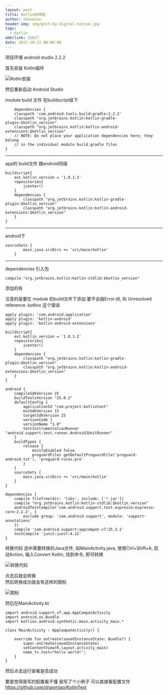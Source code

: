 ```yaml
---
layout: post
title: Kotlin初体验
author: shaomiao
header-img: img/post-bg-digital-native.jpg
tags:
  - Kotlin
abbrlink: 31677
date: 2017-10-21 00:00:00
---
```

项目环境 android studio 2.2.2

首先安装 Kotlin插件


![Kotlin安装](http://upload-images.jianshu.io/upload_images/2590671-07badd1eddbefb51.png?imageMogr2/auto-orient/strip%7CimageView2/2/w/1240)


然后重新启动 Android Studio

module build 文件  在buildscript级下

		dependencies {
		classpath 'com.android.tools.build:gradle:2.2.2'
		classpath "org.jetbrains.kotlin:kotlin-gradle-plugin:$kotlin_version"
		classpath "org.jetbrains.kotlin:kotlin-android-extensions:$kotlin_version"
		// NOTE: Do not place your application dependencies here; they belong
		// in the individual module build.gradle files
	}

---
app的 build文件 跟android同级

	buildscript{
		ext.kotlin_version = '1.0.1-2'
		repositories{
			jcenter()
		}
		dependencies {
			classpath "org.jetbrains.kotlin:kotlin-gradle-plugin:$kotlin_version"
			classpath "org.jetbrains.kotlin:kotlin-android-extensions:$kotlin_version"
		}
	}

-----
android下

	sourceSets {
			main.java.srcDirs += 'src/main/kotlin'
		}

---
dependencies 引入包

	compile "org.jetbrains.kotlin:kotlin-stdlib:$kotlin_version"



添加的有

注意的是要在 module 的build文件下添加  要不会报Error:(6, 8) Unresolved reference: kotlinx 这个错误

	apply plugin: 'com.android.application'
	apply plugin: 'kotlin-android'
	apply plugin: 'kotlin-android-extensions'

	buildscript{
		ext.kotlin_version = '1.0.1-2'
		repositories{
			jcenter()
		}
		dependencies {
			classpath "org.jetbrains.kotlin:kotlin-gradle-plugin:$kotlin_version"
			classpath "org.jetbrains.kotlin:kotlin-android-extensions:$kotlin_version"
		}
	}

	android {
		compileSdkVersion 25
		buildToolsVersion "25.0.2"
		defaultConfig {
			applicationId "com.project.kotlintext"
			minSdkVersion 15
			targetSdkVersion 25
			versionCode 1
			versionName "1.0"
			testInstrumentationRunner "android.support.test.runner.AndroidJUnitRunner"
		}
		buildTypes {
			release {
				minifyEnabled false
				proguardFiles getDefaultProguardFile('proguard-android.txt'), 'proguard-rules.pro'
			}
		}
		sourceSets {
			main.java.srcDirs += 'src/main/kotlin'
		}
	}

	dependencies {
		compile fileTree(dir: 'libs', include: ['*.jar'])
		compile "org.jetbrains.kotlin:kotlin-stdlib:$kotlin_version"
		androidTestCompile('com.android.support.test.espresso:espresso-core:2.2.2', {
			exclude group: 'com.android.support', module: 'support-annotations'
		})
		compile 'com.android.support:appcompat-v7:25.3.1'
		testCompile 'junit:junit:4.12'
	}


转换代码 选中需要转换的Java文件, 如MainActivity.java,
使用Ctrl+Shift+A, 启动Action, 输入Convert Kotlin, 找到命令, 即可转换


![转换代码](http://upload-images.jianshu.io/upload_images/2590671-df49b1f08795be1b.png?imageMogr2/auto-orient/strip%7CimageView2/2/w/1240)

点击后就会转换  
然后转换成功就会有这样的图标


![图标](http://upload-images.jianshu.io/upload_images/2590671-4a4aa43c5ff1452e.png?imageMogr2/auto-orient/strip%7CimageView2/2/w/1240)


然后在MainActivity.kt

	import android.support.v7.app.AppCompatActivity
	import android.os.Bundle
	import kotlinx.android.synthetic.main.activity_main.*

	class MainActivity : AppCompatActivity() {

		override fun onCreate(savedInstanceState: Bundle?) {
			super.onCreate(savedInstanceState)
			setContentView(R.layout.activity_main)
			name_tv.text="hello world!";
		}
	}


然后点击运行查看是否成功

要是觉得我写的配置看不懂 我写了个小例子 可以直接看配置文件
https://github.com/shaomiao/KotlinText
